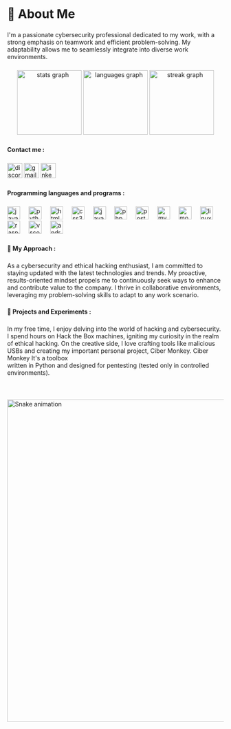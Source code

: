 <h1 align="left">👋 About Me</h1>

###

<p align="left">I'm a passionate cybersecurity professional dedicated to my work, with a strong emphasis on teamwork and efficient problem-solving. My adaptability allows me to seamlessly integrate into diverse work environments.</p>

###

<div align="center">
  <img src="https://github-readme-stats.vercel.app/api?username=Mayky23&hide_title=false&hide_rank=false&show_icons=true&include_all_commits=true&count_private=true&disable_animations=false&theme=dark&locale=en&hide_border=false&order=1" height="150" alt="stats graph"  />
  <img src="https://github-readme-stats.vercel.app/api/top-langs?username=Mayky23&locale=en&hide_title=false&layout=compact&card_width=320&langs_count=5&theme=dark&hide_border=false&order=2" height="150" alt="languages graph"  />
  <img src="https://streak-stats.demolab.com?user=Mayky23&locale=en&mode=daily&theme=dark&hide_border=false&border_radius=5&order=3" height="150" alt="streak graph"  />
</div>

###

<h4 align="left">Contact me :</h4>

###

<div align="left">
  <img src="https://img.shields.io/static/v1?message=Discord&logo=discord&label=&color=7289DA&logoColor=white&labelColor=&style=for-the-badge" height="35" alt="discord logo"  />
  <img src="https://img.shields.io/static/v1?message=Gmail&logo=gmail&label=&color=D14836&logoColor=white&labelColor=&style=for-the-badge" height="35" alt="gmail logo"  />
  <a href="https://www.linkedin.com/in/mardh " target="_blank">
    <img src="https://img.shields.io/static/v1?message=LinkedIn&logo=linkedin&label=&color=0077B5&logoColor=white&labelColor=&style=for-the-badge" height="35" alt="linkedin logo"  />
  </a>
</div>

###

<h4 align="left">Programming languages ​​and programs :</h4>

###

<div align="left">
  <img src="https://cdn.jsdelivr.net/gh/devicons/devicon/icons/java/java-original.svg" height="30" alt="java logo"  />
  <img width="12" />
  <img src="https://cdn.jsdelivr.net/gh/devicons/devicon/icons/python/python-original.svg" height="30" alt="python logo"  />
  <img width="12" />
  <img src="https://cdn.jsdelivr.net/gh/devicons/devicon/icons/html5/html5-original.svg" height="30" alt="html5 logo"  />
  <img width="12" />
  <img src="https://cdn.jsdelivr.net/gh/devicons/devicon/icons/css3/css3-original.svg" height="30" alt="css3 logo"  />
  <img width="12" />
  <img src="https://cdn.jsdelivr.net/gh/devicons/devicon/icons/javascript/javascript-original.svg" height="30" alt="javascript logo"  />
  <img width="12" />
  <img src="https://cdn.jsdelivr.net/gh/devicons/devicon/icons/php/php-original.svg" height="30" alt="php logo"  />
  <img width="12" />
  <img src="https://cdn.jsdelivr.net/gh/devicons/devicon/icons/postgresql/postgresql-original.svg" height="30" alt="postgresql logo"  />
  <img width="12" />
  <img src="https://cdn.jsdelivr.net/gh/devicons/devicon/icons/mysql/mysql-original.svg" height="30" alt="mysql logo"  />
  <img width="12" />
  <img src="https://cdn.jsdelivr.net/gh/devicons/devicon/icons/mongodb/mongodb-original.svg" height="30" alt="mongodb logo"  />
  <img width="12" />
  <img src="https://cdn.jsdelivr.net/gh/devicons/devicon/icons/linux/linux-original.svg" height="30" alt="linux logo"  />
  <img width="12" />
  <img src="https://cdn.jsdelivr.net/gh/devicons/devicon/icons/raspberrypi/raspberrypi-original.svg" height="30" alt="raspberrypi logo"  />
  <img width="12" />
  <img src="https://cdn.jsdelivr.net/gh/devicons/devicon/icons/vscode/vscode-original.svg" height="30" alt="vscode logo"  />
  <img width="12" />
  <img src="https://cdn.jsdelivr.net/gh/devicons/devicon/icons/androidstudio/androidstudio-original.svg" height="30" alt="android studio"  />
  <img width="12" />
</div>

###

<h4 align="left">🚀 My Approach :</h4>

###

<p align="left">As a cybersecurity and ethical hacking enthusiast, I am committed to staying updated with the latest technologies and trends. My proactive, results-oriented mindset propels me to continuously seek ways to enhance and contribute value to the company. I thrive in collaborative environments, leveraging my problem-solving skills to adapt to any work scenario.</p>

###

<h4 align="left">🔐 Projects and Experiments :</h4>

###

<p align="left">In my free time, I enjoy delving into the world of hacking and cybersecurity. I spend hours on Hack the Box machines, igniting my curiosity in the realm of ethical hacking. On the creative side, I love crafting tools like malicious USBs and creating my important personal project, Ciber Monkey. Ciber Monkey It's a toolbox <br>written in Python and designed for pentesting (tested only in controlled environments).</p>

###

<br clear="both">

<img src="https://media.giphy.com/media/v1.Y2lkPTc5MGI3NjExbjFqYm42MnoxOXNkM3AxZHl5a2t5aW5xeWFtdTlqY3l3eDBjOWRyNiZlcD12MV9pbnRlcm5hbF9naWZfYnlfaWQmY3Q9Zw/4heseFMvObk9q/giphy.gif" 
width="750" alt="Snake animation" />

###
